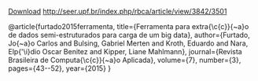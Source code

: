 


[Download](http://seer.upf.br/index.php/rbca/article/view/3842/3501)
http://seer.upf.br/index.php/rbca/article/view/3842/3501



@article{furtado2015ferramenta,
  title={Ferramenta para extra{\c{c}}{\~a}o de dados semi-estruturados para carga de um big data},
  author={Furtado, Jo{\~a}o Carlos and Bulsing, Gabriel Merten and Kroth, Eduardo and Nara, Elp{\'\i}dio Oscar Benitez and Kipper, Liane Mahlmann},
  journal={Revista Brasileira de Computa{\c{c}}{\~a}o Aplicada},
  volume={7},
  number={3},
  pages={43--52},
  year={2015}
}